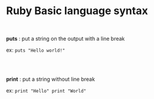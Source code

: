 # Ruby Basic language syntax

<br>

**puts** : put a string on the output with a line break

ex: ```puts "Hello world!"```

<br><br>

**print** : put a string without line break

ex: ```print "Hello"
print "World"```
